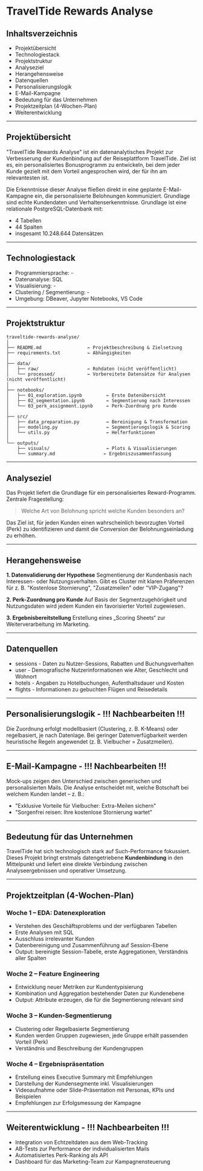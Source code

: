 # TravelTide Rewards Analyse

## Inhaltsverzeichnis

* Projektübersicht
* Technologiestack
* Projektstruktur
* Analyseziel
* Herangehensweise
* Datenquellen
* Personalisierungslogik
* E-Mail-Kampagne
* Bedeutung für das Unternehmen
* Projektzeitplan (4-Wochen-Plan)
* Weiterentwicklung

---

## Projektübersicht

"TravelTide Rewards Analyse" ist ein datenanalytisches Projekt zur Verbesserung der Kundenbindung auf der Reiseplattform TravelTide. Ziel ist es, ein personalisiertes Bonusprogramm zu entwickeln, bei dem jeder Kunde gezielt mit dem Vorteil angesprochen wird, der für ihn am relevantesten ist.

Die Erkenntnisse dieser Analyse fließen direkt in eine geplante E-Mail-Kampagne ein, die personalisierte Belohnungen kommuniziert. 
Grundlage sind echte Kundendaten und Verhaltenserkenntnisse.
Grundlage ist eine relationale PostgreSQL-Datenbank mit:

* 4 Tabellen
* 44 Spalten
* insgesamt 10.248.644 Datensätzen

---

## Technologiestack

* Programmiersprache: -
* Datenanalyse: SQL
* Visualisierung: -
* Clustering / Segmentierung: -
* Umgebung: DBeaver, Jupyter Notebooks, VS Code

---

## Projektstruktur

```
traveltide-rewards-analyse/
│
├── README.md                 ← Projektbeschreibung & Zielsetzung
├── requirements.txt          ← Abhängigkeiten
│
├── data/
│   ├── raw/                  ← Rohdaten (nicht veröffentlicht)
│   └── processed/            ← Vorbereitete Datensätze für Analysen (nicht veröffentlicht)
│
├── notebooks/
│   ├── 01_exploration.ipynb         ← Erste Datenübersicht
│   ├── 02_segmentation.ipynb        ← Segmentierung nach Interessen
│   └── 03_perk_assignment.ipynb     ← Perk-Zuordnung pro Kunde
│
├── src/
│   ├── data_preparation.py          ← Bereinigung & Transformation
│   ├── modeling.py                  ← Segmentierungslogik & Scoring
│   └── utils.py                     ← Helferfunktionen
│
└── outputs/
    ├── visuals/                     ← Plots & Visualisierungen
    └── summary.md                  ← Ergebniszusammenfassung
```

---

## Analyseziel

Das Projekt liefert die Grundlage für ein personalisiertes Reward-Programm.
Zentrale Fragestellung:

> Welche Art von Belohnung spricht welche Kunden besonders an?

Das Ziel ist, für jeden Kunden einen wahrscheinlich bevorzugten Vorteil (Perk) zu identifizieren und damit die Conversion der Belohnungseinladung zu erhöhen.

---

## Herangehensweise

**1. Datenvalidierung der Hypothese**
Segmentierung der Kundenbasis nach Interessen- oder Nutzungsverhalten. Gibt es Cluster mit klaren Präferenzen für z. B. "Kostenlose Stornierung", "Zusatzmeilen" oder "VIP-Zugang"?

**2. Perk-Zuordnung pro Kunde**
Auf Basis der Segmentzugehörigkeit und Nutzungsdaten wird jedem Kunden ein favorisierter Vorteil zugewiesen.

**3. Ergebnisbereitstellung**
Erstellung eines „Scoring Sheets“ zur Weiterverarbeitung im Marketing.

---

## Datenquellen

* sessions - Daten zu Nutzer-Sessions, Rabatten und Buchungsverhalten
* user - Demografische Nutzerinformationen wie Alter, Geschlecht und Wohnort
* hotels - Angaben zu Hotelbuchungen, Aufenthaltsdauer und Kosten
* flights - Informationen zu gebuchten Flügen und Reisedetails

---

## Personalisierungslogik - !!! Nachbearbeiten !!! 

Die Zuordnung erfolgt modellbasiert (Clustering, z. B. K-Means) oder regelbasiert, je nach Datenlage. 
Bei geringer Datenverfügbarkeit werden heuristische Regeln angewendet (z. B. Vielbucher = Zusatzmeilen).

---

## E-Mail-Kampagne - !!! Nachbearbeiten !!! 

Mock-ups zeigen den Unterschied zwischen generischen und personalisierten Mails. 
Die Analyse entscheidet mit, welche Botschaft bei welchem Kunden landet – z. B.:

* "Exklusive Vorteile für Vielbucher: Extra-Meilen sichern"
* "Sorgenfrei reisen: Ihre kostenlose Stornierung wartet"

---

## Bedeutung für das Unternehmen

TravelTide hat sich technologisch stark auf Such-Performance fokussiert. 
Dieses Projekt bringt erstmals datengetriebene **Kundenbindung** in den Mittelpunkt und liefert eine direkte Verbindung zwischen Analyseergebnissen und operativer Umsetzung.

---

## Projektzeitplan (4-Wochen-Plan)

### Woche 1 – EDA: Datenexploration

* Verstehen des Geschäftsproblems und der verfügbaren Tabellen
* Erste Analysen mit SQL
* Ausschluss irrelevanter Kunden 
* Datenbereinigung und Zusammenführung auf Session-Ebene
* Output: bereinigte Session-Tabelle, erste Aggregationen, Verständnis aller Spalten

### Woche 2 – Feature Engineering

* Entwicklung neuer Metriken zur Kundentypisierung
* Kombination und Aggregation bestehender Daten zur Kundenebene
* Output: Attribute erzeugen, die für die Segmentierung relevant sind

### Woche 3 – Kunden-Segmentierung

* Clustering oder Regelbasierte Segmentierung
* Kunden werden Gruppen zugewiesen, jede Gruppe erhält passenden Vorteil (Perk)
* Verständnis und Beschreibung der Kundengruppen

### Woche 4 – Ergebnispräsentation

* Erstellung eines Executive Summary mit Empfehlungen
* Darstellung der Kundensegmente inkl. Visualisierungen
* Videoaufnahme oder Slide-Präsentation mit Personas, KPIs und Beispielen
* Empfehlungen zur Erfolgsmessung der Kampagne

---

## Weiterentwicklung - !!! Nachbearbeiten !!! 

* Integration von Echtzeitdaten aus dem Web-Tracking
* AB-Tests zur Performance der individualisierten Mails
* Automatisiertes Perk-Ranking als API
* Dashboard für das Marketing-Team zur Kampagnensteuerung
